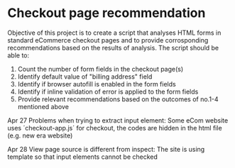 # Checkout page recommendation

Objective of this project is to create a script that analyses HTML forms in standard eCommerce checkout pages and to provide corrosponding recommendations based on the results of analysis.
The script should be able to:
1. Count the number of form fields in the checkout page(s)
2. Identify default value of "billing address" field
3. Identify if browser autofill is enabled in the form fields
4. Identify if inline validation of error is applied to the form fields
5. Provide relevant recommendations based on the outcomes of no.1-4 mentioned above


Apr 27
Problems when trying to extract input element:
Some eCom website uses ´checkout-app.js´ for checkout, the codes are hidden in the html file (e.g. new era website)

Apr 28
View page source is different from inspect:
The site is using template so that input elements cannot be checked
